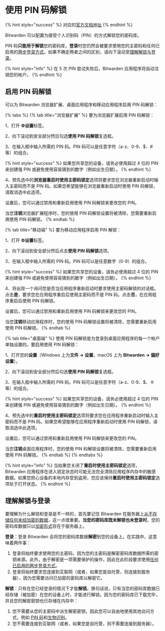 # 使用 PIN 码解锁

{% hint style="success" %}
对应的[官方文档地址](https://bitwarden.com/help/article/unlock-with-pin/)
{% endhint %}

Bitwarden 可以配置为接受个人识别码（PIN）的方式解锁您的密码库。

PIN 码**只能用于解锁**您的密码库，**登录**时您仍然会被要求使用您的主密码和任何已启用的[两步登录方式](../two-step-login/two-step-login-methods.md)。如果不确定两者之间的区别，请向下滚动至[理解解锁与登录](unlock-with-pin.md#understanding-unlock-vs-log-in)。

{% hint style="info" %}
在 5 次 PIN 尝试失败后，Bitwarden 应用程序将自动注销您的帐户。
{% endhint %}

## 启用 PIN 码解锁 <a href="#enable-unlock-with-pin" id="enable-unlock-with-pin"></a>

可以为 Bitwarden 浏览器扩展、桌面应用程序和移动应用程序启用 PIN 码解锁：

{% tabs %}
{% tab title="浏览器扩展" %}
要为浏览器扩展启用 PIN 码解锁：

1、打开 **⚙️设置**标签。

2、向下滚动到安全部分然后勾选**使用 PIN 码解锁**复选框。

3、在输入框中输入所需的 PIN 码。PIN 码可以是任意字符（a-z、0-9、$、# 等）的组合。

{% hint style="success" %}
如果您共享您的设备，请务必使用超过 4 位的 PIN 来创建强 PIN 或避免使用容易猜到的数字（例如出生日期）。
{% endhint %}

4、预先选中的**浏览器重启时使用主密码锁定**选项将要求您在浏览器重新启动时输入主密码而不是 PIN 码。如果您希望能够在浏览器重新启动时使用 PIN 码解锁，请取消选中此选项。

设置后，您可以通过禁用和重新启用使用 PIN 码解锁来更改您的 PIN。

当您**注销**浏览器扩展程序时，您的使用 PIN 码解锁设置将被清除，您需要重新启用使用 PIN 码解锁。
{% endtab %}

{% tab title="移动端" %}
要为移动应用程序启用 PIN 解锁：

1、打开 **⚙️设置**标签。

2、向下滚动到安全部分然后点击**使用 PIN 码解锁**选项。

3、在输入框中输入所需的 PIN 码。PIN 码可以是任意数字（0-9）的组合。

{% hint style="success" %}
如果您共享您的设备，请务必使用超过 4 位的 PIN 来创建强 PIN 或避免使用容易猜到的数字（例如出生日期）。
{% endhint %}

4、将出现一个询问您是否当应用程序重新启动时要求使用主密码解锁的对话框。点击**是**，要求您在应用程序重启后使用主密码而不是 PIN 码。点击**否**，在应用程序重启后使用 PIN 码解锁。

设置后，您可以通过禁用和重新启用使用 PIN 码解锁来更改您的 PIN。

当您**注销**移动应用程序时，您的使用 PIN 码解锁设置将被清除，您需要重新启用使用 PIN 码解锁。
{% endtab %}

{% tab title="桌面端" %}
使用 PIN 码解锁是为登录到桌面应用程序的每一个帐户单独设置的。要启用使用 PIN 码解锁：

1、打开您的**设置**（WIndows 上为**文件 → 设置**，macOS 上为 **Bitwarden → 偏好设置**）。

2、向下滚动到安全部分然后勾选**使用 PIN 码解锁**复选框。

3、在输入框中输入所需的 PIN 码。PIN 码可以是任意字符（a-z、0-9、$、＃ 等）的组合。

{% hint style="success" %}
如果您共享您的设备，请务必使用超过 4 位的 PIN 来创建强 PIN 或避免使用容易猜到的数字（例如出生日期）。
{% endhint %}

4、预先选中的**重启时使用主密码锁定**选项将要求您在应用程序重新启动时输入主密码而不是 PIN 码。如果您希望能够在应用程序重新启动时使用 PIN 码解锁，请取消选中此选项。

设置后，您可以通过禁用和重新启用使用 PIN 码解锁来更改您的 PIN。

当您**注销**桌面应用程序时，您的使用 PIN 码解锁设置将被清除，您需要重新启用使用 PIN 码解锁。
{% endtab %}
{% endtabs %}

{% hint style="info" %}
当如果您关闭了**重启时使用主密码锁定**选项，Bitwarden 应用程序在进入锁定状态时可能无法完全清除应用程序内存中的敏感数据。如果您担心设备的本地内存受到盗用，您应该保持**重启时使用主密码锁定**选项处于打开状态。
{% endhint %}

## 理解解锁与登录 <a href="#understanding-unlock-vs-log-in" id="understanding-unlock-vs-log-in"></a>

要理解为什么解锁和登录是不一样的，首先要记住 Bitwarden 在服务器上[从不存储任何未经加密的数据](../security/vault-data.md)，这一点很重要。**当您的密码库既未解锁也未登录时**，您的密码库数据只以[加密形式](../security/encryption.md)存在于服务器上。

**登录**：登录 Bitwarden 会将您的密码库数据**解密**到您的设备上。在实践中，这意味着两件事：

1. 登录将始终要求使用您的主密码，因为您的主密码是解密密码库数据所需的密钥来源。此外，由于解密是一项需要保护的操作，因此在此阶段要求使用[任何已启用的两步登录方式](../two-step-login/two-step-login-methods.md)。
2. 登录将始终要求您连接到互联网（或者，如果您是自托管，则连接到服务器），因为您需要访问已加密的密码库以解密它。

**解锁**：只有在您已经登录的情况下才能**解锁**。换句话说，只有当您的密码库数据已经存储（被加密）在您的设备上时，才能进行解锁。因为您的密码库已下载完毕，并且您的解密密钥也已存储在内存中：

1. 您不需要从您的主密码中派生解密密钥，因此您可以自由地使用其他访问方式，例如 [PIN 码](unlock-with-pin.md)和[生物识别](unlocking-with-biometrics.md)。
2. 您不需要连接到互联网（或者，如果您是自托管，则不需要连接到服务器）。
